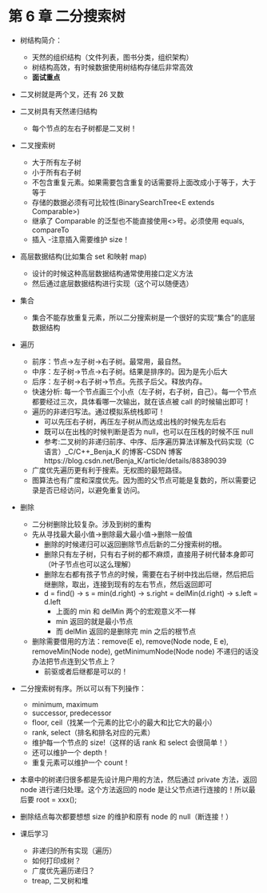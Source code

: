# 第 6 章 二分搜索树

- 树结构简介：
  - 天然的组织结构（文件列表，图书分类，组织架构）
  - 树结构高效，有时候数据使用树结构存储后非常高效
  - **面试重点**
- 二叉树就是两个叉，还有 26 叉数
- 二叉树具有天然递归结构
  - 每个节点的左右子树都是二叉树！
- 二叉搜索树
  - 大于所有左子树
  - 小于所有右子树
  - 不包含重复元素。如果需要包含重复的话需要将上面改成小于等于，大于等于
  - 存储的数据必须有可比较性(BinarySearchTree<E extends Comparable<E>>)
  - 继承了 Comparable 的泛型也不能直接使用<>号。必须使用 equals, compareTo
  - 插入 -注意插入需要维护 size！
- 高层数据结构(比如集合 set 和映射 map)
  - 设计的时候这种高层数据结构通常使用接口定义方法
  - 然后通过底层数据结构进行实现（这个可以随便选）
- 集合
  - 集合不能存放重复元素，所以二分搜索树是一个很好的实现“集合”的底层数据结构
- 遍历
  - 前序：节点->左子树->右子树。最常用，最自然。
  - 中序：左子树->节点->右子树。结果是排序的。因为是先小后大
  - 后序：左子树->右子树->节点。先孩子后父。释放内存。
  - 快速分析: 每一个节点画三个小点（左子树，右子树，自己）。每一个节点都要经过三次，具体看哪一次输出，就在该点被 call 的时候输出即可！
  - 遍历的非递归写法。通过模拟系统栈即可！
    - 可以先压右子树，再压左子树从而达成出栈的时候先左后右
    - 既可以在出栈的时候判断是否为 null，也可以在压栈的时候不压 null
    - 参考:二叉树的非递归前序、中序、后序遍历算法详解及代码实现（C 语言）\_C/C++\_Benja_K 的博客-CSDN 博客https://blog.csdn.net/Benja_K/article/details/88389039
  - 广度优先遍历更有利于搜索。无权图的最短路径。
  - 图算法也有广度和深度优先。因为图的父节点可能是复数的，所以需要记录是否已经访问，以避免重复访问。
- 删除

  - 二分树删除比较复杂。涉及到树的重构
  - 先从寻找最大最小值->删除最大最小值->删除一般值
    - 删除的时候递归可以返回删除节点后新的二分搜索树的根。
    - 删除只有左子树，只有右子树的都不麻烦，直接用子树代替本身即可（叶子节点也可以这么理解）
    - 删除左右都有孩子节点的时候，需要在右子树中找出后继，然后把后继删除，取出，连接到现有的左右节点，然后返回即可
    - d = find() -> s = min(d.right) -> s.right = delMin(d.right) -> s.left = d.left
      - 上面的 min 和 delMin 两个的宏观意义不一样
      - min 返回的就是最小节点
      - 而 delMin 返回的是删除完 min 之后的根节点
  - 删除需要借用的方法：remove(E e), remove(Node node, E e), removeMin(Node node), getMinimumNode(Node node)
    不递归的话没办法把节点连到父节点上？
    - 前驱或者后继都是可以的！

- 二分搜索树有序。所以可以有下列操作：

  - minimum, maximum
  - successor, predecessor
  - floor, ceil（找某一个元素的比它小的最大和比它大的最小）
  - rank, select（排名和排名对应的元素）
  - 维护每一个节点的 size!（这样的话 rank 和 select 会很简单！）
  - 还可以维护一个 depth！
  - 重复元素可以维护一个 count！

- 本章中的树递归很多都是先设计用户用的方法，然后通过 private 方法，返回 node 进行递归处理。这个方法返回的 node 是让父节点进行连接的！所以最后要 root = xxx();
- 删除结点每次都要想想 size 的维护和原有 node 的 null（断连接！）

- 课后学习
  - 非递归的所有实现（遍历）
  - 如何打印成树？
  - 广度优先遍历递归？
  - treap, 二叉树和堆
